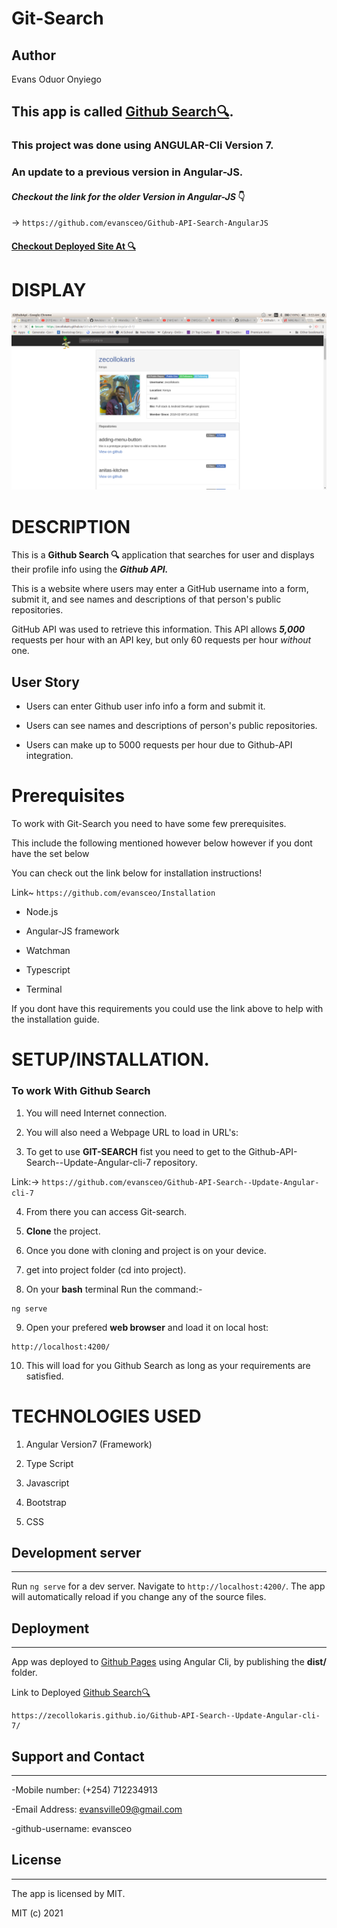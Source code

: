 # Git-Search
## Author
Evans Oduor Onyiego

## This app is called [Github Search:mag:](https://evansceo.github.io/Github-API-Search--Update-Angular-cli-7/).

### **This project was done using ANGULAR-Cli Version 7.** 

### **An update to a previous version in Angular-JS.**

#### ***Checkout the link for the older Version in Angular-JS*** :point_down:

-> ```https://github.com/evansceo/Github-API-Search-AngularJS```

#### [Checkout Deployed Site At :mag:](https://zecollokaris.github.io/Github-API-Search--Update-Angular-cli-7/)


# DISPLAY

![](Spec.md/GithubSearch.png)

# DESCRIPTION

This is a **Github Search :mag:** application that searches for user and displays their profile info using the ***Github API.***

This is a website where users may enter a GitHub username into a form, submit it, and see names and descriptions of that person's public repositories. 

GitHub API was used to retrieve this information. This API allows ***5,000*** requests per hour with an API key, but only 60 requests per hour _without_ one.

## User Story

- Users can enter Github user info info a form and submit it.

- Users can see names and descriptions of person's public repositories.

- Users can make up to 5000 requests per hour due to Github-API integration.

# Prerequisites

To work with Git-Search you need to have some few prerequisites.

This include the following mentioned however below however if you dont have the set below

You can check out the link below for installation instructions!

Link~  ```https://github.com/evansceo/Installation```


- Node.js

- Angular-JS framework

- Watchman

- Typescript

- Terminal

If you dont have this requirements you could use the link above to help with the installation guide.

# **SETUP/INSTALLATION.**

### **To work With Github Search**

1. You will need Internet connection.

2. You will also need a Webpage URL to load in URL's:

3. To get to use **GIT-SEARCH** fist you need to get to the Github-API-Search--Update-Angular-cli-7 repository. 

Link:-> ```https://github.com/evansceo/Github-API-Search--Update-Angular-cli-7```

4. From there you can access Git-search.

5. **Clone** the project.

6. Once you done with cloning and project is on your device.

7. get into project folder (cd into project).

8. On your **bash** terminal Run the command:- 

```
ng serve
```

9. Open your prefered **web browser** and load it on local host:

```
http://localhost:4200/
```

10. This will load for you Github Search as long as your requirements are satisfied.


# TECHNOLOGIES USED

1. Angular Version7 (Framework)

2. Type Script

3. Javascript

4. Bootstrap

5. CSS

## Development server
---

Run `ng serve` for a dev server. Navigate to `http://localhost:4200/`. The app will automatically reload if you change any of the source files.

## Deployment
---

App was deployed to [Github Pages](https://pages.github.com/) using Angular Cli, by publishing the **dist/** folder.

Link to Deployed [Github Search:mag:](https://evansceo.github.io/Github-API-Search--Update-Angular-cli-7/)


```
https://zecollokaris.github.io/Github-API-Search--Update-Angular-cli-7/
```

## Support and Contact
---

-Mobile number: (+254) 712234913

-Email Address: evansville09@gmail.com

-github-username: evansceo

## License
---

The app is licensed by MIT.

MIT (c) 2021